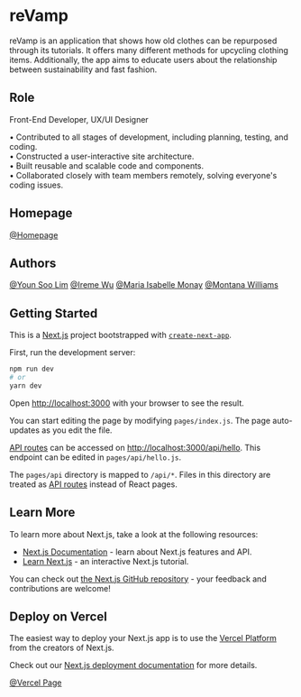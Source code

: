 # reVamp

reVamp is an application that shows how old clothes can be repurposed through its tutorials. It offers many different methods for upcycling clothing items. Additionally, the app aims to educate users about the relationship between sustainability and fast fashion.


## Role

Front-End Developer, UX/UI Designer

• Contributed to all stages of development, including planning, testing, and coding.<br>
• Constructed a user-interactive site architecture.<br>
• Built reusable and scalable code and components.<br>
• Collaborated closely with team members remotely, solving everyone's coding issues.<br>


## Homepage
[@Homepage](https://revamp-yslim.vercel.app/)


## Authors

[@Youn Soo Lim](https://www.linkedin.com/in/younsoo-lim)
[@Ireme Wu](https://www.linkedin.com/in/irenewuu/)
[@Maria Isabelle Monay](https://www.linkedin.com/in/maria-isabelle-monay-a11610150/)
[@Montana Williams](https://www.instagram.com/montanaawilliams/?hl=en)


## Getting Started


This is a [Next.js](https://nextjs.org/) project bootstrapped with [`create-next-app`](https://github.com/vercel/next.js/tree/canary/packages/create-next-app).

First, run the development server:

```bash
npm run dev
# or
yarn dev
```

Open [http://localhost:3000](http://localhost:3000) with your browser to see the result.

You can start editing the page by modifying `pages/index.js`. The page auto-updates as you edit the file.

[API routes](https://nextjs.org/docs/api-routes/introduction) can be accessed on [http://localhost:3000/api/hello](http://localhost:3000/api/hello). This endpoint can be edited in `pages/api/hello.js`.

The `pages/api` directory is mapped to `/api/*`. Files in this directory are treated as [API routes](https://nextjs.org/docs/api-routes/introduction) instead of React pages.

## Learn More

To learn more about Next.js, take a look at the following resources:

- [Next.js Documentation](https://nextjs.org/docs) - learn about Next.js features and API.
- [Learn Next.js](https://nextjs.org/learn) - an interactive Next.js tutorial.

You can check out [the Next.js GitHub repository](https://github.com/vercel/next.js/) - your feedback and contributions are welcome!

## Deploy on Vercel

The easiest way to deploy your Next.js app is to use the [Vercel Platform](https://vercel.com/new?utm_medium=default-template&filter=next.js&utm_source=create-next-app&utm_campaign=create-next-app-readme) from the creators of Next.js.

Check out our [Next.js deployment documentation](https://nextjs.org/docs/deployment) for more details.

[@Vercel Page](https://revamp-yslim.vercel.app/)
